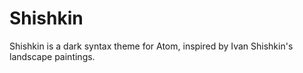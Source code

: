 # Shishkin

Shishkin is a dark syntax theme for Atom, inspired by Ivan Shishkin's landscape paintings.
